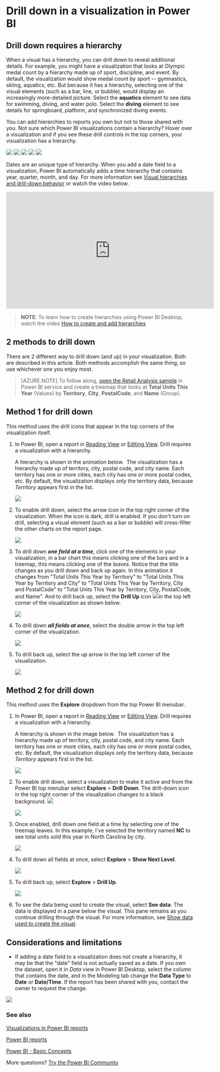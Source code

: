 ﻿<properties
   pageTitle="Drill down in a visualization in Power BI"
   description="This document shows how to drill down in a visualization in Microsoft Power BI service and Power BI Desktop."
   services="powerbi"
   documentationCenter=""
   authors="mihart"
   manager="erikre"
   backup=""
   editor=""
   tags=""
   featuredVideoId="MNAaHw4PxzE"
   qualityFocus="no"
   qualityDate=""/>

<tags
   ms.service="powerbi"
   ms.devlang="NA"
   ms.topic="article"
   ms.tgt_pltfrm="NA"
   ms.workload="powerbi"
   ms.date="10/18/2017"
   ms.author="mihart"/>

# Drill down in a visualization in Power BI

##  Drill down requires a hierarchy
When a visual has a hierarchy, you can drill down to reveal additional details. For example, you might have a visualization that looks at Olympic medal count by a hierarchy made up of sport, discipline, and event. By default, the visualization would show medal count by sport -- gymnastics, skiing, aquatics, etc. But because it has a hierarchy, selecting one of the visual elements (such as a bar, line, or bubble), would display an increasingly more-detailed picture. Select the **aquatics** element to see data for swimming, diving, and water polo.  Select the **diving** element to see details for springboard, platform, and synchronized diving events.

You can add hierarchies to reports you own but not to those shared with you.
Not sure which Power BI visualizations contain a hierarchy?  Hover over a visualization and if you see these drill controls in the top corners, your visualization has a hierarchy.

![](media/powerbi-service-drill-down-in-a-visualization/power-bi-drill-icon4.png)  ![](media/powerbi-service-drill-down-in-a-visualization/power-bi-drill-icon2.png)  ![](media/powerbi-service-drill-down-in-a-visualization/power-bi-drill-icon3.png)
![](media/powerbi-service-drill-down-in-a-visualization/power-bi-drill-icon5.png) ![](media/powerbi-service-drill-down-in-a-visualization/power-bi-drill-icon6.png)  

Dates are an unique type of hierarchy. When you add a date field to a visualization, Power BI automatically adds a time hierarchy that contains year, quarter, month, and day. For more information see [Visual hierarchies and drill-down behavior](guided-learning/powerbi-learning-3-11g-visual-hierarchies-drilling.md) or watch the video below.

  <iframe width="560" height="315" src="https://www.youtube.com/embed/MNAaHw4PxzE?list=PL1N57mwBHtN0JFoKSR0n-tBkUJHeMP2cP" frameborder="0" allowfullscreen></iframe>

  >**NOTE**: To learn how to create hierarchies using Power BI Desktop, watch the video [How to create and add hierarchies](https://youtu.be/q8WDUAiTGeU)

##  2 methods to drill down
There are 2 different way to drill down (and up) in your visualization.  Both are described in this article. Both methods accomplish the same thing, so use whichever one you enjoy most.

>[AZURE.NOTE] To follow along, [open the Retail Analysis sample](powerbi-sample-datasets.md) in Power BI service and create a treemap that looks at **Total Units This Year** (Values) by **Territory**, **City**, **PostalCode**, and **Name** (Group).  



## Method 1 for drill down
This method uses the drill icons that appear in the top corners of the visualization itself.

1.  In Power BI, open a report in [Reading View](powerbi-service-open-a-report-in-reading-view.md) or [Editing View](powerbi-service-go-from-reading-view-to-editing-view.md). Drill requires a visualization with a hierarchy. 

    A hierarchy is shown in the animation below.  The visualization has a hierarchy made up of territory, city, postal code, and city name. Each territory has one or more cities, each city has one or more postal codes, etc. By default, the visualization displays only the territory data, because *Territory* appears first in the list.

    ![](media/powerbi-service-drill-down-in-a-visualization/power-bi-hierarcy-list.png)

2.  To enable drill down, select the arrow icon in the top right corner of the visualization. When the icon is dark, drill is enabled. If you don't turn on drill, selecting a visual element (such as a bar or bubble) will cross-filter the other charts on the report page.    

    ![](media/powerbi-service-drill-down-in-a-visualization/power-bi-drill-icon.png)

3.  To drill down ***one field at a time***, click one of the elements in your visualization, in a bar chart this means clicking one of the bars and in a treemap, this means clicking one of the *leaves*. Notice that the title changes as you drill down and back up again. In this animation it changes from "Total Units This Year by Territory" to "Total Units This Year by Territory and City" to "Total Units This Year by Territory, City and PostalCode" to "Total Units This Year by Territory, City, PostalCode, and Name". And to drill back up, select the **Drill Up** icon   ![](media/powerbi-service-drill-down-in-a-visualization/power-bi-drill-icon5.png)in the top left corner of the visualization as shown below.

    ![](media/powerbi-service-drill-down-in-a-visualization/drill.gif)

4.  To drill down ***all fields at once***, select the double arrow in the top left corner of the visualization.

    ![](media/powerbi-service-drill-down-in-a-visualization/PBI_drillAll.png)

5.  To drill back up, select the up arrow in the top left corner of the visualization.

    ![](media/powerbi-service-drill-down-in-a-visualization/PBI_drillup2.png)


## Method 2 for drill down
This method uses the **Explore** dropdown from the top Power BI menubar.

1.  In Power BI, open a report in [Reading View](powerbi-service-open-a-report-in-reading-view.md) or [Editing View](powerbi-service-go-from-reading-view-to-editing-view.md). Drill requires a visualization with a hierarchy. 

    A hierarchy is shown in the image below.  The visualization has a hierarchy made up of territory, city, postal code, and city name. Each territory has one or more cities, each city has one or more postal codes, etc. By default, the visualization displays only the territory data, because *Territory* appears first in the list.

    ![](media/powerbi-service-drill-down-in-a-visualization/power-bi-hierarcy-list.png)

2.  To enable drill down, select a visualization to make it active and from the Power BI top menubar select **Explore** > **Drill Down**. The drill-down icon in the top right corner of the visualization changes to a black background. ![](media/powerbi-service-drill-down-in-a-visualization/power-bi-drill-icon2.png)  

    ![](media/powerbi-service-drill-down-in-a-visualization/power-bi-explore2.png)

3.  Once enabled, drill down one field at a time by selecting one of the treemap leaves. In this example, I've selected the territory named **NC** to see total units sold this year in North Carolina by city.

    ![](media/powerbi-service-drill-down-in-a-visualization/power-bi-drilldown-1.png)

4.  To drill down all fields at once, select **Explore** > **Show Next Level**.

    ![](media/powerbi-service-drill-down-in-a-visualization/power-bi-show-next-level.png)

5.  To drill back up, select **Explore** > **Drill Up**.

    ![](media/powerbi-service-drill-down-in-a-visualization/power-bi-drill-up2.png)

6.  To see the data being used to create the visual, select **See data**. The data is displayed in a pane below the visual. This pane remains as you continue drilling through the visual. For more information, see [Show data used to create the visual](powerbi-service-reports-see-data.md).

##  Considerations and limitations

  - If adding a date field to a visualization does not create a hierarchy, it may be that the "date" field is not actually saved as a date. If you own the dataset, open it in *Data* view in Power BI Desktop, select the column that contains the date, and in the Modeling tab change the **Data Type** to **Date** or **Date/Time**. If the report has been shared with you, contact the owner to request the change.  

  ![](media/powerbi-service-drill-down-in-a-visualization/power-bi-change-data-type2.png)

### See also

[Visualizations in Power BI reports](powerbi-service-visualizations-for-reports.md)

[Power BI reports](powerbi-service-reports.md)

[Power BI - Basic Concepts](powerbi-service-basic-concepts.md)

More questions? [Try the Power BI Community](http://community.powerbi.com/)
